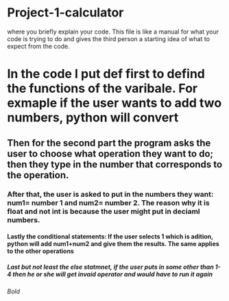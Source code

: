 # Project-1-calculator

where you briefly explain your code. This file is like a manual for what your code is trying to do and gives the third person a starting idea of what to expect from the code.

# In the code I put def first to defind the functions of the varibale. For exmaple if the user wants to add two numbers, python will convert  

## Then for the second part the program asks the user to choose what operation they want to do; then they type in the number that corresponds to the operation.  

### After that, the user is asked to put in the numbers they want: num1= number 1 and num2= number 2. The reason why it is float and not int is because the user might put in deciaml numbers.

#### Lastly the conditional statements: If the user selects 1 which is adition, python will add num1+num2 and give them the results. The same applies to the other operations

##### Last but not least the else statmnet, if the user puts in some other than 1-4 then he or she will get invaid operator and would have to run it again

*Bold*

